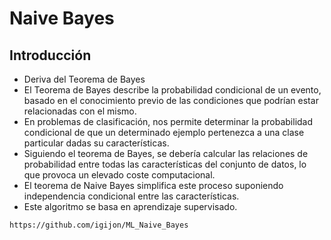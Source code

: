 # Naive Bayes

## Introducción

- Deriva del Teorema de Bayes
- El Teorema de Bayes describe la probabilidad condicional de un evento, basado en el conocimiento previo de las condiciones que podrían estar relacionadas con el mismo.
- En problemas de clasificación, nos permite determinar la probabilidad condicional de que un determinado ejemplo pertenezca a una clase particular dadas su características.
- Siguiendo el teorema de Bayes, se debería calcular las relaciones de probabilidad entre todas las características del conjunto de datos, lo que provoca un elevado coste computacional.
- El teorema de Naive Bayes simplifica este proceso suponiendo independencia condicional entre las características.
- Este algoritmo se basa en aprendizaje supervisado.


```{note}
https://github.com/igijon/ML_Naive_Bayes
```

